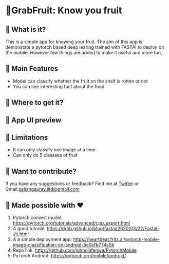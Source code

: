 
# 🍊GrabFruit: Know you fruit 

## 🥭 What is it? 

This is a simple app for knowing your fruit. The aim of this app is demonstate a pytorch based deep learing trained with FASTAI to deploy on the mobile. However few things are added to make it useful and more fun. 

## 🍋 Main Features 
- Model can classify whether the fruit on the shelf is rotten or not
- You can see interesting fact about the food  

## 🍉 Where to get it? 

## 🍍 App UI preview 

## 🍏 Limitations
- It can only classify one image at a time 
- Can only do 5 classses of fruit 

## 🍓 Want to contribute? 
If you have any suggestions or feedback? Find me at [Twitter]() or Gmail:satishgaurav.iitd@gmail.com


## 🍇 Made possible with ♥️
1. Pytorch convert model: https://pytorch.org/tutorials/advanced/cpp_export.html
2. A good tutorial: https://drhb.github.io/blog/fastai/2020/03/22/Fastai-Jit.html
3. A a simple deployment app: https://heartbeat.fritz.ai/pytorch-mobile-image-classification-on-android-5c0cfb774c5b
4. Repo link: https://github.com/johnolafenwa/PytorchMobile
5. PyTorch Andriod: https://pytorch.org/mobile/android/

